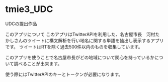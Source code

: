 # tmie3_UDC
UDCの提出作品

このアプリについて
このアプリはTwitterAPIを利用した、名古屋市長　河村たかしさんのツイートに構文解析を行い地名に関する単語を抽出し表示するアプリです。
ツイートはRTを除く過去500件以内のものを収集しています。

このアプリを使うことで名古屋市長がどの地域について関心を持っているかについて調べることが出来ます。

使う際にはTwitterAPIのキーとトークンが必要になります。
